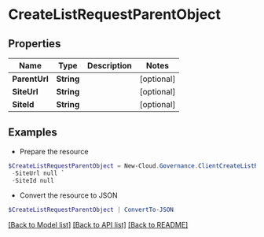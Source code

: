 # CreateListRequestParentObject
## Properties

Name | Type | Description | Notes
------------ | ------------- | ------------- | -------------
**ParentUrl** | **String** |  | [optional] 
**SiteUrl** | **String** |  | [optional] 
**SiteId** | **String** |  | [optional] 

## Examples

- Prepare the resource
```powershell
$CreateListRequestParentObject = New-Cloud.Governance.ClientCreateListRequestParentObject  -ParentUrl null `
 -SiteUrl null `
 -SiteId null
```

- Convert the resource to JSON
```powershell
$CreateListRequestParentObject | ConvertTo-JSON
```

[[Back to Model list]](../README.md#documentation-for-models) [[Back to API list]](../README.md#documentation-for-api-endpoints) [[Back to README]](../README.md)

